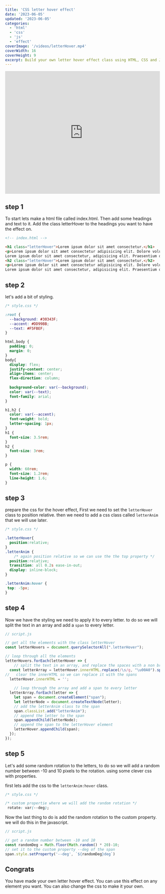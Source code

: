 ```yaml
---
title: 'CSS letter hover effect'
date: '2023-06-05'
updated: '2023-06-05'
categories:
  - 'html'
  - 'css'
  - 'js'
  - 'effect'
coverImage: '/videos/letterHover.mp4'
coverWidth: 16
coverHeight: 9
excerpt: Build your own letter hover effect class using HTML, CSS and JS.
---
```


<iframe height="400" style="width: 100%;" scrolling="no" title="letterHover" src="https://codepen.io/NoahBeij/embed/mdzNKwV?default-tab=result&editable=true&theme-id=dark" frameborder="no" loading="lazy" allowtransparency="true" allowfullscreen="true">
  See the Pen <a href="https://codepen.io/NoahBeij/pen/mdzNKwV">
  letterHover</a> by Noah Beij (<a href="https://codepen.io/NoahBeij">@NoahBeij</a>)
  on <a href="https://codepen.io">CodePen</a>.
</iframe>

## step 1

To start lets make a html file called index.html. Then add some headings and text to it. Add the class letterHover to the headings you want to have the effect on.

```html
<!-- index.html -->

<h1 class="letterHover">Lorem ipsum dolor sit amet consectetur.</h1>
<p>Lorem ipsum dolor sit amet consectetur adipisicing elit. Dolore voluptatum impedit adipisci necessitatibus dolorem repellat natus expedita error sequi esse quod dolor accusantium, doloribus ad vero. Nobis qui fuga ex?
Lorem ipsum dolor sit amet consectetur, adipisicing elit. Praesentium quis nesciunt recusandae voluptatum delectus accusantium corporis ad reiciendis fuga, quam quod rem omnis, modi perferendis corrupti neque quisquam voluptatibus unde.</p>
<h2 class="letterHover">Lorem ipsum dolor sit amet consectetur.</h2>
<p>Lorem ipsum dolor sit amet consectetur adipisicing elit. Dolore voluptatum impedit adipisci necessitatibus dolorem repellat natus expedita error sequi esse quod dolor accusantium, doloribus ad vero. Nobis qui fuga ex?
Lorem ipsum dolor sit amet consectetur, adipisicing elit. Praesentium quis nesciunt recusandae voluptatum delectus accusantium corporis ad reiciendis fuga, quam quod rem omnis, modi perferendis corrupti neque quisquam voluptatibus unde.</p>
```

## step 2

let's add a bit of styling. 

```css
/* style.css */

:root {
  --background: #30343F;
  --accent: #DD99BB;
  --text: #F5FBEF;
}

html,body {
  padding: 0;
  margin: 0;
}
body{
  display: flex;
  justify-content: center;
  align-items: center;
  flex-direction: column;
  
  background-color: var(--background);
  color: var(--text);
  font-family: arial;
}

h1,h2 {
  color: var(--accent);
  font-weight: bold;
  letter-spacing: 1px;
}
h1 {
  font-size: 3.5rem;
}
h2 {
  font-size: 3rem;
}

p {
  width: 60rem;
  font-size: 1.2rem;
  line-height: 1.6;
}
```

## step 3

prepare the css for the hover effect, First we need to set the `letterHover` class to position relative. then we need to add a css class called `letterAnim` that we will use later. 

```css
/* style.css */

.letterHover{
  position:relative;
}
.letterAnim {
    /* again position relative so we can use the the top property */
  position:relative;
  transition: all 0.2s ease-in-out;
  display: inline-block;
}

.letterAnim:hover {
 top: -5px;
}
```

## step 4 

Now we have the styling we need to apply it to every letter. to do so we will split the text in an array and add a `span` to every letter.

```js
// script.js

// get all the elements with the class letterHover
const letterHovers = document.querySelectorAll(".letterHover");

// loop through all the elements
letterHovers.forEach(letterHover => {
    // split the text in an array, and replace the spaces with a non breaking space
  const letterArray = letterHover.innerHTML.replace(/\s/g, "\u00A0").split("");
//   clear the innerHTML so we can replace it with the spans
  letterHover.innerHTML = '';
  
    // loop through the array and add a span to every letter
  letterArray.forEach(letter => {
    let span = document.createElement("span");
    let letterNode = document.createTextNode(letter);
    // add the letterAnim class to the span
    span.classList.add("letterAnim");
    // append the letter to the span
    span.appendChild(letterNode);
    // append the span to the letterHover element
    letterHover.appendChild(span);
  });
});
```

## step 5

Let's add some random rotation to the letters, to do so we will add a random number between -10 and 10 pixels to the rotation. using some clever css with properties.

first lets add the css to the `letterAnim:hover` class.

```css
/* style.css */

/* custom propertie where we will add the random rotation */
 rotate: var(--deg);
```

Now the last thing to do is add the random rotation to the custom property. we will do this in the javascript.

```js
// script.js

// get a random number between -10 and 10 
const randomDeg = Math.floor(Math.random() * 20)-10;
// set it to the custom property --deg of the span
span.style.setProperty('--deg', `${randomDeg}deg`)
```

## Congrats 

You have made your own letter hover effect. You can use this effect on any element you want. You can also change the css to make it your own. 